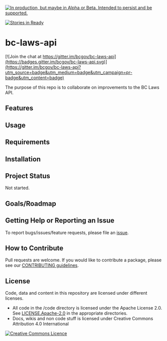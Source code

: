 
<a rel="Delivery" href="https://github.com/BCDevExchange/docs/blob/master/discussion/projectstates.md"><img alt="In production, but maybe in Alpha or Beta. Intended to persist and be supported." style="border-width:0" src="http://bcdevexchange.org/badge/3.svg" title="In production, but maybe in Alpha or Beta. Intended to persist and be supported." /></a>

[![Stories in Ready](https://badge.waffle.io/bcgov/bc-laws-api.png?label=ready&title=Ready)](https://waffle.io/bcgov/bc-laws-api)
# bc-laws-api

[![Join the chat at https://gitter.im/bcgov/bc-laws-api](https://badges.gitter.im/bcgov/bc-laws-api.svg)](https://gitter.im/bcgov/bc-laws-api?utm_source=badge&utm_medium=badge&utm_campaign=pr-badge&utm_content=badge)

The purpose of this repo is to collaborate on improvements to the BC Laws API.

## Features

## Usage

## Requirements

## Installation

## Project Status
Not started.

## Goals/Roadmap

## Getting Help or Reporting an Issue
To report bugs/issues/feature requests, please file an [issue](https://github.com/bcgov/bc-laws-api/issues).

## How to Contribute
Pull requests are welcome. If you would like to contribute a package, please see our [CONTRIBUTING guidelines](https://github.com/bcgov/bc-laws-api/blob/lm0811/CONTRIBUTING.md).

## License
Code, data and content in this repository are licensed under different licenses.

- All code in the /code directory is licensed under the Apache License 2.0. See [LICENSE.Apache-2.0](https://github.com/bcgov/bc-laws-api/blob/lm0811/LICENSE.Apache.2.0) in the appropriate directories.
- Docs, wikis and non code stuff is licensed under Creative Commons Attribution 4.0 International


<a rel="license" href="http://creativecommons.org/licenses/by/4.0/"><img alt="Creative Commons Licence" style="border-width:0" src="https://i.creativecommons.org/l/by/4.0/80x15.png" />

